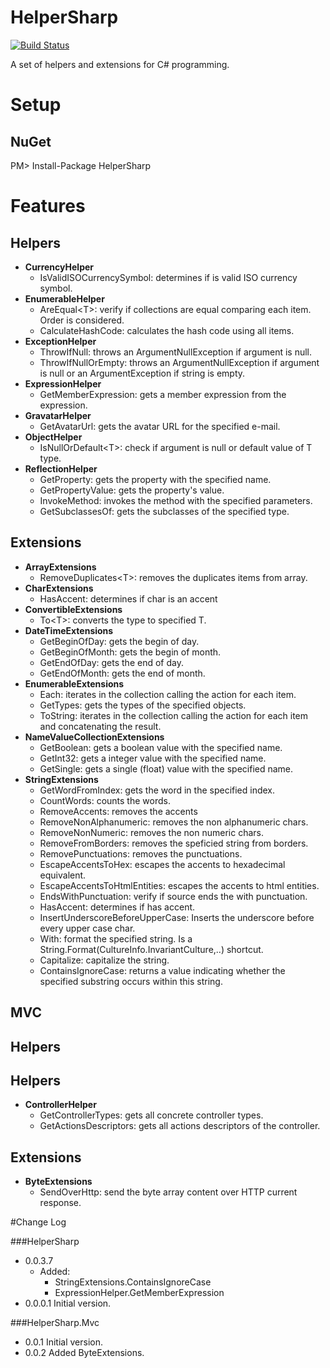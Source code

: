 HelperSharp
=========
[![Build Status](https://travis-ci.org/giacomelli/HelperSharp.png?branch=master)](https://travis-ci.org/giacomelli/HelperSharp)

A set of helpers and extensions for C# programming.

Setup
=========

NuGet
------
PM> Install-Package HelperSharp

Features
=========
Helpers
------
* **CurrencyHelper**
	* IsValidISOCurrencySymbol: determines if is valid ISO currency symbol.
* **EnumerableHelper**
	* AreEqual&lt;T&gt;: verify if collections are equal comparing each item. Order is considered.
	* CalculateHashCode: calculates the hash code using all items.
* **ExceptionHelper**
	* ThrowIfNull: throws an ArgumentNullException if argument is null.
	* ThrowIfNullOrEmpty: throws an ArgumentNullException if argument is null or an ArgumentException if string is empty.
* **ExpressionHelper**
	* GetMemberExpression: gets a member expression from the expression.
* **GravatarHelper**
	* GetAvatarUrl: gets the avatar URL for the specified e-mail.
* **ObjectHelper**
	* IsNullOrDefault&lt;T&gt;: check if argument is null or default value of T type.
* **ReflectionHelper**
	* GetProperty: gets the property with the specified name.
	* GetPropertyValue: gets the property's value.
	* InvokeMethod: invokes the method with the specified parameters.
	* GetSubclassesOf: gets the subclasses of the specified type.

Extensions
------
* **ArrayExtensions**
	* RemoveDuplicates&lt;T&gt;: removes the duplicates items from array.
* **CharExtensions**
	*  HasAccent: determines if char is an accent
*  **ConvertibleExtensions**
	* To&lt;T&gt;: converts the type to specified T.
* **DateTimeExtensions**
	* GetBeginOfDay: gets the begin of day.
	* GetBeginOfMonth: gets the begin of month.
	* GetEndOfDay: gets the end of day.
	* GetEndOfMonth: gets the end of month.
* **EnumerableExtensions**
	* Each<T>: iterates in the collection calling the action for each item.
	* GetTypes: gets the types of the specified objects.
	* ToString<T>: iterates in the collection calling the action for each item and concatenating the result.
* **NameValueCollectionExtensions**
	* GetBoolean: gets a boolean value with the specified name.
	* GetInt32: gets a integer value with the specified name.
	* GetSingle: gets a single (float) value with the specified name.
* **StringExtensions**
	* GetWordFromIndex: gets the word in the specified index.
	* CountWords: counts the words.
	* RemoveAccents: removes the accents
	* RemoveNonAlphanumeric: removes the non alphanumeric chars.
	* RemoveNonNumeric: removes the non numeric chars.
	* RemoveFromBorders: removes the speficied string from borders.
	* RemovePunctuations: removes the punctuations.
	* EscapeAccentsToHex: escapes the accents to hexadecimal equivalent.
	* EscapeAccentsToHtmlEntities: escapes the accents to html entities.
	* EndsWithPunctuation: verify if source ends the with punctuation.
	* HasAccent: determines if has accent.
	* InsertUnderscoreBeforeUpperCase: Inserts the underscore before every upper case char.
	* With: format the specified string. Is a String.Format(CultureInfo.InvariantCulture,..) shortcut.
	* Capitalize: capitalize the string.
	* ContainsIgnoreCase: returns a value indicating whether the specified substring occurs within this string.
	

MVC
------
Helpers
------
Helpers
------
* **ControllerHelper**
	* GetControllerTypes: gets all concrete controller types.
	* GetActionsDescriptors: gets all actions descriptors of the controller.

Extensions
------
* **ByteExtensions**
	* SendOverHttp: send the byte array content over HTTP current response.

#Change Log

###HelperSharp
* 0.0.3.7	
	* Added:
		* StringExtensions.ContainsIgnoreCase
		* ExpressionHelper.GetMemberExpression
* 0.0.0.1 Initial version.

###HelperSharp.Mvc
* 0.0.1 Initial version.
* 0.0.2 Added ByteExtensions.
